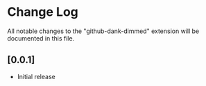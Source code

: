 # Change Log

All notable changes to the "github-dank-dimmed" extension will be documented in this file.



## [0.0.1]

- Initial release

